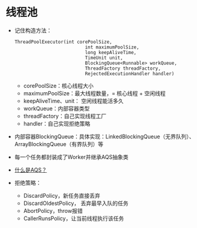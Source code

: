 # 线程池

* 记住构造方法：
                              
	```
	ThreadPoolExecutor(int corePoolSize,
                              int maximumPoolSize,
                              long keepAliveTime,
                              TimeUnit unit,
                              BlockingQueue<Runnable> workQueue,
                              ThreadFactory threadFactory,
                              RejectedExecutionHandler handler)
   ```
   * corePoolSize：核心线程大小
   * maximumPoolSize：最大线程数量，= 核心线程 + 空闲线程
   * keepAliveTime、unit： 空闲线程能活多久
   * workQueue：内部容器类型
   * threadFactory：自己实现线程工厂
   * handler：自己实现拒绝策略
* 内部容器BlockingQueue：具体实现：LinkedBlockingQueue（无界队列）、 ArrayBlockingQueue（有界队列）等
* 每一个任务都封装成了Worker并继承AQS抽象类
* [什么是AQS？](http://ifeve.com/java-special-troops-aqs/)
* 拒绝策略：
	* DiscardPolicy，新任务直接丢弃
	* DiscardOldestPolicy， 丢弃最早入队的任务
	* AbortPolicy，throw报错
	* CallerRunsPolicy，让当前线程执行该任务
